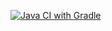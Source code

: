 [![Java CI with Gradle](https://github.com/alas777-pc/Selenide/actions/workflows/gradle.yml/badge.svg)](https://github.com/alas777-pc/Selenide/actions/workflows/gradle.yml)
